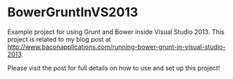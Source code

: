 BowerGruntInVS2013
==================

Example project for using Grunt and Bower inside Visual Studio 2013. This project is related to my blog post at <a href="http://www.baconapplications.com/running-bower-grunt-in-visual-studio-2013" target="_blank">http://www.baconapplications.com/running-bower-grunt-in-visual-studio-2013</a>.  

Please visit the post for full details on how to use and set up this project!
